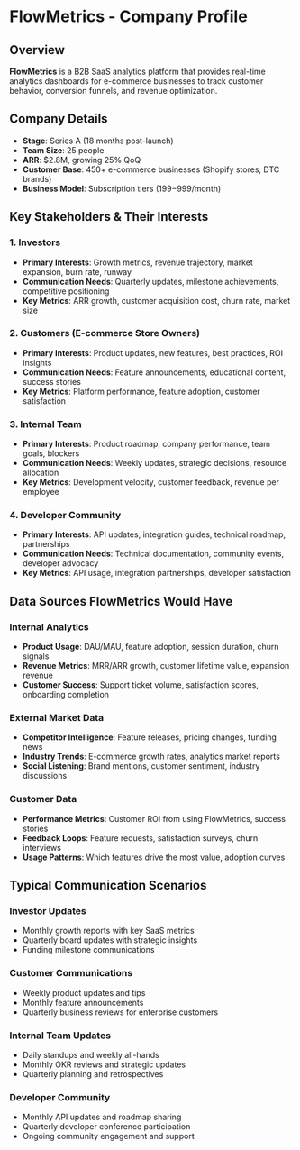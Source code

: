 # FlowMetrics - Company Profile

## Overview
**FlowMetrics** is a B2B SaaS analytics platform that provides real-time analytics dashboards for e-commerce businesses to track customer behavior, conversion funnels, and revenue optimization.

## Company Details
- **Stage**: Series A (18 months post-launch)
- **Team Size**: 25 people
- **ARR**: $2.8M, growing 25% QoQ
- **Customer Base**: 450+ e-commerce businesses (Shopify stores, DTC brands)
- **Business Model**: Subscription tiers ($199-$999/month)

## Key Stakeholders & Their Interests

### 1. Investors
- **Primary Interests**: Growth metrics, revenue trajectory, market expansion, burn rate, runway
- **Communication Needs**: Quarterly updates, milestone achievements, competitive positioning
- **Key Metrics**: ARR growth, customer acquisition cost, churn rate, market size

### 2. Customers (E-commerce Store Owners)
- **Primary Interests**: Product updates, new features, best practices, ROI insights
- **Communication Needs**: Feature announcements, educational content, success stories
- **Key Metrics**: Platform performance, feature adoption, customer satisfaction

### 3. Internal Team
- **Primary Interests**: Product roadmap, company performance, team goals, blockers
- **Communication Needs**: Weekly updates, strategic decisions, resource allocation
- **Key Metrics**: Development velocity, customer feedback, revenue per employee

### 4. Developer Community
- **Primary Interests**: API updates, integration guides, technical roadmap, partnerships
- **Communication Needs**: Technical documentation, community events, developer advocacy
- **Key Metrics**: API usage, integration partnerships, developer satisfaction

## Data Sources FlowMetrics Would Have

### Internal Analytics
- **Product Usage**: DAU/MAU, feature adoption, session duration, churn signals
- **Revenue Metrics**: MRR/ARR growth, customer lifetime value, expansion revenue
- **Customer Success**: Support ticket volume, satisfaction scores, onboarding completion

### External Market Data
- **Competitor Intelligence**: Feature releases, pricing changes, funding news
- **Industry Trends**: E-commerce growth rates, analytics market reports
- **Social Listening**: Brand mentions, customer sentiment, industry discussions

### Customer Data
- **Performance Metrics**: Customer ROI from using FlowMetrics, success stories
- **Feedback Loops**: Feature requests, satisfaction surveys, churn interviews
- **Usage Patterns**: Which features drive the most value, adoption curves

## Typical Communication Scenarios

### Investor Updates
- Monthly growth reports with key SaaS metrics
- Quarterly board updates with strategic insights
- Funding milestone communications

### Customer Communications
- Weekly product updates and tips
- Monthly feature announcements
- Quarterly business reviews for enterprise customers

### Internal Team Updates
- Daily standups and weekly all-hands
- Monthly OKR reviews and strategic updates
- Quarterly planning and retrospectives

### Developer Community
- Monthly API updates and roadmap sharing
- Quarterly developer conference participation
- Ongoing community engagement and support 